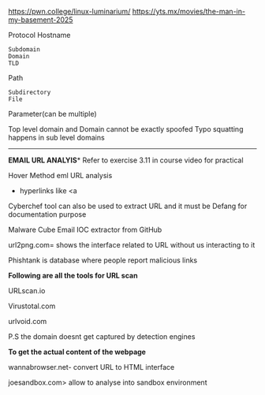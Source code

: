 https://pwn.college/linux-luminarium/
https://yts.mx/movies/the-man-in-my-basement-2025

Protocol
Hostname

	Subdomain
	Domain
	TLD


Path

	Subdirectory
	File

Parameter(can be multiple)

Top level domain and Domain cannot be exactly spoofed
Typo squatting happens in sub level domains

****
**EMAIL URL ANALYIS***
Refer to exercise 3.11 in course video for practical

 Hover Method
 eml URL analysis
- hyperlinks like <a 

Cyberchef tool can also be used to extract
URL and it must be Defang for documentation purpose

Malware Cube Email IOC extractor from GitHub

url2png.com= shows the interface related to URL without us interacting to it

Phishtank is database where people report malicious links

**Following are all the tools for URL scan**
 
URLscan.io

Virustotal.com

urlvoid.com

P.S the domain doesnt get captured by detection engines

**To get the actual content of the webpage**

wannabrowser.net- convert URL to HTML interface

joesandbox.com> allow to analyse into sandbox environment 